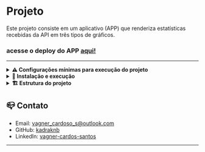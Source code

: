 # Projeto

Este projeto consiste em um aplicativo (APP) que renderiza estatísticas recebidas da API em três tipos de gráficos.

### acesse o deploy do APP [aqui!](https://kadraknb.github.io/DataGraphic/)
---

<details>
<summary><strong> ⚠️ Configurações mínimas para execução do projeto</strong></summary><br />

Para executar o projeto em sua máquina, é necessário ter o Node.js na versão 16.14.0 instalado.

---

## Instalação do Node.js

Você pode utilizar o NVM (Node Version Manager) para instalar o Node.js. Siga as instruções abaixo:

1. Instale o NVM, caso ainda não tenha:
   - [Instruções de instalação do NVM](https://github.com/nvm-sh/nvm#installing-and-updating)
2. Instale a versão 16.14.0 LTS do Node.js e defina como padrão:
   ```bash
   nvm install 16.14 --lts
   nvm use 16.14
   nvm alias default 16.14
   ```

---

</details>

<details>
  <summary>
    <strong>🚀 Instalação e execução</strong>
  </summary><br>

1. Abra o terminal ou prompt de comando

2. Navegue até a pasta onde deseja clonar o repositório

3. Clone o repositório

- ```bash
  git clone git@github.com:kadraknb/DataGraphic.git
  ```

4. Aguarde o processo de clonagem ser concluído

5. Após o processo de clonagem ser concluído, navegue até a pasta do projeto clonado digitando o comando:

- ```bash
  cd DataGraphic
  ```

6. Inicializar o projeto

- ```bash
  npm start
  ```

7. Acesso do projeto

- http://localhost:8080

---

</details>

<details>
<summary><strong>🏗️ Estrutura do projeto</strong></summary><br />

O projeto é organizado da seguinte forma:

3 . **Front-end:** Desenvolvido com as seguintes dependências:

- `Vue.js v2`
- `Axios`
- `ApexCharts`
- `Bootstrap`

2 . **API:**

- https://plataforma-develop-pp6d7tx7ka-rj.a.run.app/api/teste/top-10-produtos

  - Endpoint que retorna um array com os 10 produtos mais vendidos, contendo as seguintes informações:

    - ```json
      [
        {
          "produto": "CAPA DE FECHAMENTO - CF40-01-10",
          "vendas": 3,
          "porcentagem": 15
        },
        ...
      ]

---

- https://plataforma-develop-pp6d7tx7ka-rj.a.run.app/api/teste/faturamento-anual

  - Endpoint que retorna um array com o faturamento mensal do ano, contendo as seguintes informações:

    - ```json
      [
        { 
        "faturamentoMes": "128962.94",
        "data": "2022-01-01 00:00:00"
        },
        ...
      ]

---

</details>


## 📪 Contato

- Email: [vagner_cardoso_s@outlook.com](vagner_cardoso_s@outlook.com)
- GitHub: [kadraknb](https://github.com/kadraknb)
- LinkedIn: [vagner-cardos-santos](https://www.linkedin.com/in/vagner-cardos-santos/)

---
